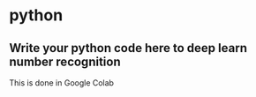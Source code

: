 # python
## Write your python code here to deep learn number recognition
This is done in Google Colab
